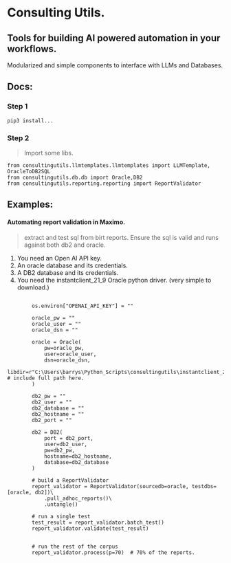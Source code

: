 # Consulting Utils. 

## Tools for building AI powered automation in your workflows. 
Modularized and simple components to interface with LLMs and Databases. 


## Docs: 

### Step 1
```
pip3 install...
```

### Step 2
> Import some libs. 
```
from consultingutils.llmtemplates.llmtemplates import LLMTemplate, OracleToDB2SQL
from consultingutils.db.db import Oracle,DB2 
from consultingutils.reporting.reporting import ReportValidator
```


## Examples: 

#### Automating report validation in Maximo. 
> extract and test sql from birt reports. Ensure the sql is valid and runs against both db2 and oracle. 

1. You need an Open AI API key. 
2. An oracle database and its credentials. 
3. A DB2 database and its credentials. 
4. You need the instantclient_21_9 Oracle python driver. (very simple to download.)

```

        os.environ["OPENAI_API_KEY"] = ""

        oracle_pw = ""
        oracle_user = ""
        oracle_dsn = "" 

        oracle = Oracle(
            pw=oracle_pw, 
            user=oracle_user, 
            dsn=oracle_dsn, 
            libdir=r"C:\Users\barrys\Python_Scripts\consultingutils\instantclient_21_9" # include full path here. 
        )

        db2_pw = ""
        db2_user = ""
        db2_database = ""
        db2_hostname = ""
        db2_port = ""

        db2 = DB2(
            port = db2_port, 
            user=db2_user, 
            pw=db2_pw, 
            hostname=db2_hostname, 
            database=db2_database
        )

        # build a ReportValidator
        report_validator = ReportValidator(sourcedb=oracle, testdbs=[oracle, db2])\
            .pull_adhoc_reports()\
            .untangle()

        # run a single test 
        test_result = report_validator.batch_test() 
        report_validator.validate(test_result)


        # run the rest of the corpus
        report_validator.process(p=70)  # 70% of the reports.


```


